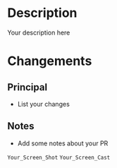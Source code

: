 # Description
Your description here
# Changements
## Principal
- List your changes 
## Notes
- Add some notes about your PR

`Your_Screen_Shot`
`Your_Screen_Cast`
